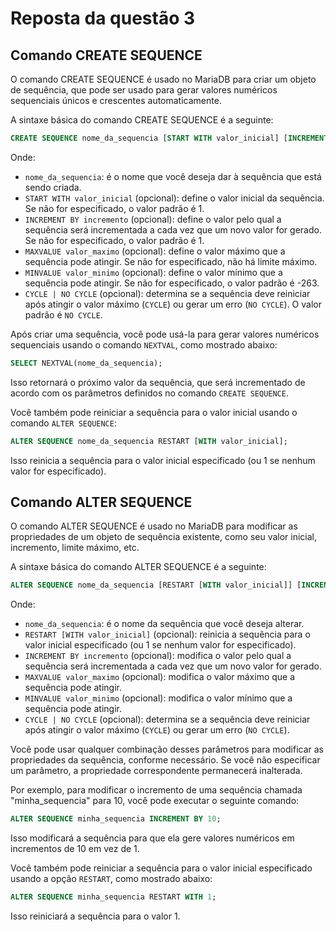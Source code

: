 # Reposta da questão 3

## Comando CREATE SEQUENCE

O comando CREATE SEQUENCE é usado no MariaDB para criar um objeto de sequência,
que pode ser usado para gerar valores numéricos sequenciais únicos e crescentes automaticamente.

A sintaxe básica do comando CREATE SEQUENCE é a seguinte:

```sql
CREATE SEQUENCE nome_da_sequencia [START WITH valor_inicial] [INCREMENT BY incremento] [MAXVALUE valor_maximo] [MINVALUE valor_minimo] [CYCLE | NO CYCLE];
```

Onde:

- `nome_da_sequencia`: é o nome que você deseja dar à sequência que está sendo
  criada.
- `START WITH valor_inicial` (opcional): define o valor inicial da sequência. Se
  não for especificado, o valor padrão é 1.
- `INCREMENT BY incremento` (opcional): define o valor pelo qual a sequência
  será incrementada a cada vez que um novo valor for gerado. Se não for
  especificado, o valor padrão é 1.
- `MAXVALUE valor_maximo` (opcional): define o valor máximo que a sequência pode
  atingir. Se não for especificado, não há limite máximo.
- `MINVALUE valor_minimo` (opcional): define o valor mínimo que a sequência pode
  atingir. Se não for especificado, o valor padrão é -263.
- `CYCLE | NO CYCLE` (opcional): determina se a sequência deve reiniciar após
  atingir o valor máximo (`CYCLE`) ou gerar um erro (`NO CYCLE`). O valor padrão
  é `NO CYCLE`.

Após criar uma sequência, você pode usá-la para gerar valores numéricos
sequenciais usando o comando `NEXTVAL`, como mostrado abaixo:

```sql
SELECT NEXTVAL(nome_da_sequencia);
```

Isso retornará o próximo valor da sequência, que será incrementado de acordo com
os parâmetros definidos no comando `CREATE SEQUENCE`.

Você também pode reiniciar a sequência para o valor inicial usando o comando
`ALTER SEQUENCE`:

```sql
ALTER SEQUENCE nome_da_sequencia RESTART [WITH valor_inicial];
```

Isso reinicia a sequência para o valor inicial especificado (ou 1 se nenhum
valor for especificado).

## Comando ALTER SEQUENCE

O comando ALTER SEQUENCE é usado no MariaDB para modificar as propriedades de um
objeto de sequência existente, como seu valor inicial, incremento, limite
máximo, etc.

A sintaxe básica do comando ALTER SEQUENCE é a seguinte:

```sql
ALTER SEQUENCE nome_da_sequencia [RESTART [WITH valor_inicial]] [INCREMENT BY incremento] [MAXVALUE valor_maximo] [MINVALUE valor_minimo] [CYCLE | NO CYCLE];
```

Onde:

- `nome_da_sequencia`: é o nome da sequência que você deseja alterar.
- `RESTART [WITH valor_inicial]` (opcional): reinicia a sequência para o valor
  inicial especificado (ou 1 se nenhum valor for especificado).
- `INCREMENT BY incremento` (opcional): modifica o valor pelo qual a sequência
  será incrementada a cada vez que um novo valor for gerado.
- `MAXVALUE valor_maximo` (opcional): modifica o valor máximo que a sequência
  pode atingir.
- `MINVALUE valor_minimo` (opcional): modifica o valor mínimo que a sequência
  pode atingir.
- `CYCLE | NO CYCLE` (opcional): determina se a sequência deve reiniciar após
  atingir o valor máximo (`CYCLE`) ou gerar um erro (`NO CYCLE`).

Você pode usar qualquer combinação desses parâmetros para modificar as
propriedades da sequência, conforme necessário. Se você não especificar um
parâmetro, a propriedade correspondente permanecerá inalterada.

Por exemplo, para modificar o incremento de uma sequência chamada
"minha_sequencia" para 10, você pode executar o seguinte comando:

```sql
ALTER SEQUENCE minha_sequencia INCREMENT BY 10;
```

Isso modificará a sequência para que ela gere valores numéricos em incrementos
de 10 em vez de 1.

Você também pode reiniciar a sequência para o valor inicial especificado usando
a opção `RESTART`, como mostrado abaixo:

```sql
ALTER SEQUENCE minha_sequencia RESTART WITH 1;
```

Isso reiniciará a sequência para o valor 1.
